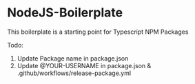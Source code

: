 # NodeJS-Boilerplate

This boilerplate is a starting point for Typescript NPM Packages

Todo:

1. Update Package name in package.json
1. Update @YOUR-USERNAME in package.json & .github/workflows/release-package.yml
